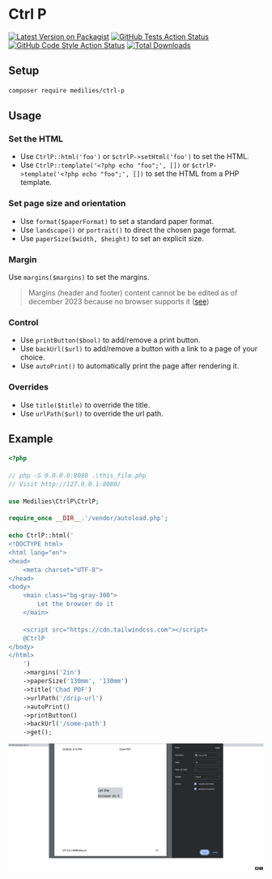 # Ctrl P

[![Latest Version on Packagist](https://img.shields.io/packagist/v/medilies/ctrl-p.svg?style=flat-square)](https://packagist.org/packages/medilies/ctrl-p)
[![GitHub Tests Action Status](https://img.shields.io/github/actions/workflow/status/medilies/ctrl-p/run-tests.yml?branch=main&label=tests&style=flat-square)](https://github.com/medilies/ctrl-p/actions?query=workflow%3Arun-tests+branch%3Amain)
[![GitHub Code Style Action Status](https://img.shields.io/github/actions/workflow/status/medilies/ctrl-p/fix-php-code-style-issues.yml?branch=main&label=code%20style&style=flat-square)](https://github.com/medilies/ctrl-p/actions?query=workflow%3A"Fix+PHP+code+style+issues"+branch%3Amain)
[![Total Downloads](https://img.shields.io/packagist/dt/medilies/ctrl-p.svg?style=flat-square)](https://packagist.org/packages/medilies/ctrl-p)

## Setup

```bash
composer require medilies/ctrl-p
```

## Usage

### Set the HTML

- Use `CtrlP::html('foo')` or `$ctrlP->setHtml('foo')` to set the HTML.
- Use `CtrlP::template('<?php echo "foo";', [])` or `$ctrlP->template('<?php echo "foo";', [])` to set the HTML from a PHP template.

### Set page size and orientation

- Use `format($paperFormat)` to set a standard paper format.
- Use `landscape()` or `portrait()` to direct the chosen page format.
- Use `paperSize($width, $height)` to set an explicit size.

### Margin

Use `margins($margins)` to set the margins.

> Margins (header and footer) content cannot be be edited as of december 2023 because no browser supports it ([see](https://stackoverflow.com/a/77632288/17873304))

### Control

- Use `printButton($bool)` to add/remove a print button.
- Use `backUrl($url)` to add/remove a button with a link to a page of your choice.
- Use `autoPrint()` to automatically print the page after rendering it.

### Overrides

- Use `title($title)` to override the title.
- Use `urlPath($url)` to override the url path.

## Example

```php
<?php

// php -S 0.0.0.0:8080 .\this_file.php
// Visit http://127.0.0.1:8080/

use Medilies\CtrlP\CtrlP;

require_once __DIR__.'/vendor/autoload.php';

echo CtrlP::html('
<!DOCTYPE html>
<html lang="en">
<head>
    <meta charset="UTF-8">
</head>
<body>
    <main class="bg-gray-300">
        Let the browser do it
    </main>

    <script src="https://cdn.tailwindcss.com"></script>
    @CtrlP
</body>
</html>
    ')
    ->margins('2in')
    ->paperSize('130mm', '130mm')
    ->title('Chad PDF')
    ->urlPath('/drip-url')
    ->autoPrint()
    ->printButton()
    ->backUrl('/some-path')
    ->get();
```

![screenshot](./screenshot.png)
